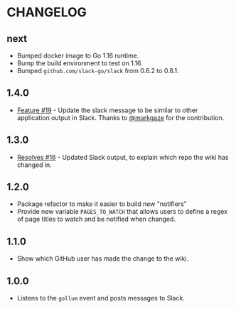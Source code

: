 # CHANGELOG

## next

- Bumped docker image to Go 1.16 runtime.
- Bump the build environment to test on 1.16.
- Bumped `github.com/slack-go/slack` from 0.6.2 to 0.8.1.

## 1.4.0

- [Feature #19](https://github.com/benmatselby/gollum-page-watcher-action/pull/19) - Update the slack message to be similar to other application output in Slack. Thanks to [@markgaze](https://github.com/markgaze) for the contribution.

## 1.3.0

- [Resolves #16](https://github.com/benmatselby/gollum-page-watcher-action/issues/16) - Updated Slack output, to explain which repo the wiki has changed in.

## 1.2.0

- Package refactor to make it easier to build new "notifiers"
- Provide new variable `PAGES_TO_WATCH` that allows users to define a regex of page titles to watch and be notified when changed.

## 1.1.0

- Show which GitHub user has made the change to the wiki.

## 1.0.0

- Listens to the `gollum` event and posts messages to Slack.
